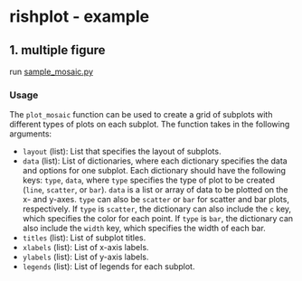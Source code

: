 # rishplot - example

## 1. multiple figure

run [sample_mosaic.py](example/src/sample_mosaic.py)
### Usage

The `plot_mosaic` function can be used to create a grid of subplots with different types of plots on each subplot. The function takes in the following arguments:

* `layout` (list): List that specifies the layout of subplots.
* `data` (list): List of dictionaries, where each dictionary specifies the data and options for one subplot. Each dictionary should have the following keys: `type`, `data`, where `type` specifies the type of plot to be created (`line`, `scatter`, or `bar`). `data` is a list or array of data to be plotted on the x- and y-axes. `type` can also be `scatter` or `bar` for scatter and bar plots, respectively. If `type` is `scatter`, the dictionary can also include the `c` key, which specifies the color for each point. If `type` is `bar`, the dictionary can also include the `width` key, which specifies the width of each bar.
* `titles` (list): List of subplot titles.
* `xlabels` (list): List of x-axis labels.
* `ylabels` (list): List of y-axis labels.
* `legends` (list): List of legends for each subplot.

